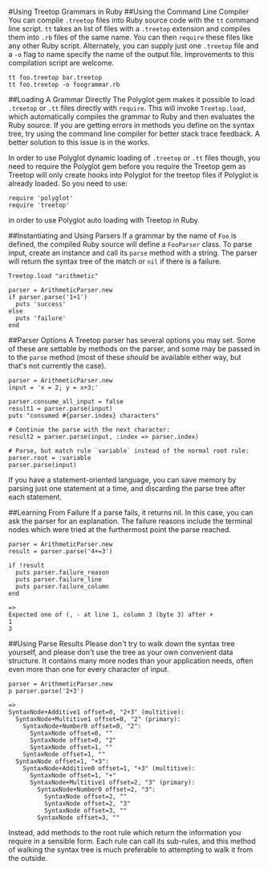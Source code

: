 #Using Treetop Grammars in Ruby
##Using the Command Line Compiler
You can compile `.treetop` files into Ruby source code with the `tt` command line script. `tt` takes an list of files with a `.treetop` extension and compiles them into `.rb` files of the same name. You can then `require` these files like any other Ruby script. Alternately, you can supply just one `.treetop` file and a `-o` flag to name specify the name of the output file. Improvements to this compilation script are welcome.

    tt foo.treetop bar.treetop
    tt foo.treetop -o foogrammar.rb

##Loading A Grammar Directly
The Polyglot gem makes it possible to load `.treetop` or `.tt` files directly with `require`. This will invoke `Treetop.load`, which automatically compiles the grammar to Ruby and then evaluates the Ruby source. If you are getting errors in methods you define on the syntax tree, try using the command line compiler for better stack trace feedback. A better solution to this issue is in the works.

In order to use Polyglot dynamic loading of `.treetop` or `.tt` files though, you need to require the Polyglot gem before you require the Treetop gem as Treetop will only create hooks into Polyglot for the treetop files if Polyglot is already loaded.  So you need to use:

    require 'polyglot'
    require 'treetop'

in order to use Polyglot auto loading with Treetop in Ruby.

##Instantiating and Using Parsers
If a grammar by the name of `Foo` is defined, the compiled Ruby source will define a `FooParser` class. To parse input, create an instance and call its `parse` method with a string. The parser will return the syntax tree of the match or `nil` if there is a failure.

    Treetop.load "arithmetic"
    
    parser = ArithmeticParser.new
    if parser.parse('1+1')
      puts 'success'
    else
      puts 'failure'
    end

##Parser Options
A Treetop parser has several options you may set.
Some of these are settable by methods on the parser, and some may be passed in to the `parse` method
(most of these *should* be available either way, but that's not currently the case).

    parser = ArithmeticParser.new
    input = 'x = 2; y = x+3;'

    parser.consume_all_input = false
    result1 = parser.parse(input)
    puts "consumed #{parser.index} characters"

    # Continue the parse with the next character:
    result2 = parser.parse(input, :index => parser.index)

    # Parse, but match rule `variable` instead of the normal root rule:
    parser.root = :variable
    parser.parse(input)

If you have a statement-oriented language, you can save memory by parsing just one statement at a time,
and discarding the parse tree after each statement.


##Learning From Failure
If a parse fails, it returns nil. In this case, you can ask the parser for an explanation.
The failure reasons include the terminal nodes which were tried at the furthermost point the parse reached.

    parser = ArithmeticParser.new
    result = parser.parse('4+=3')

    if !result
      puts parser.failure_reason
      puts parser.failure_line
      puts parser.failure_column
    end

    =>
    Expected one of (, - at line 1, column 3 (byte 3) after +
    1
    3


##Using Parse Results
Please don't try to walk down the syntax tree yourself, and please don't use the tree as your own convenient data structure.
It contains many more nodes than your application needs, often even more than one for every character of input.

    parser = ArithmeticParser.new
    p parser.parse('2+3')

    =>
    SyntaxNode+Additive1 offset=0, "2+3" (multitive):
      SyntaxNode+Multitive1 offset=0, "2" (primary):
        SyntaxNode+Number0 offset=0, "2":
          SyntaxNode offset=0, ""
          SyntaxNode offset=0, "2"
          SyntaxNode offset=1, ""
        SyntaxNode offset=1, ""
      SyntaxNode offset=1, "+3":
        SyntaxNode+Additive0 offset=1, "+3" (multitive):
          SyntaxNode offset=1, "+"
          SyntaxNode+Multitive1 offset=2, "3" (primary):
            SyntaxNode+Number0 offset=2, "3":
              SyntaxNode offset=2, ""
              SyntaxNode offset=2, "3"
              SyntaxNode offset=3, ""
            SyntaxNode offset=3, ""

Instead, add methods to the root rule which return the information you require in a sensible form.
Each rule can call its sub-rules, and this method of walking the syntax tree is much preferable to
attempting to walk it from the outside.
